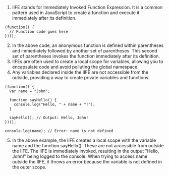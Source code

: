 1. IIFE stands for Immediately Invoked Function Expression. It is a common pattern used in JavaScript to create a function and execute it immediately after its definition.
```
(function() {
  // Function code goes here
})();
```
2. In the above code, an anonymous function is defined within parentheses and immediately followed by another set of parentheses. This second set of parentheses invokes the function immediately after its definition.
3. IIFEs are often used to create a local scope for variables, allowing you to encapsulate code and avoid polluting the global namespace.
4. Any variables declared inside the IIFE are not accessible from the outside, providing a way to create private variables and functions.
```
(function() {
  var name = "John";

  function sayHello() {
    console.log("Hello, " + name + "!");
  }

  sayHello(); // Output: Hello, John!
})();

console.log(name); // Error: name is not defined
```
5. In the above example, the IIFE creates a local scope with the variable name and the function sayHello(). These are not accessible from outside the IIFE. The IIFE is immediately invoked, resulting in the output "Hello, John!" being logged to the console. When trying to access name outside the IIFE, it throws an error because the variable is not defined in the outer scope.
